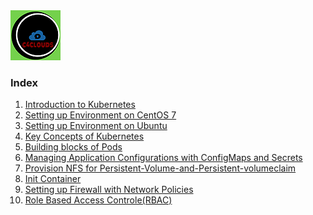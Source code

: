 <img src="/images/c4logo.png">

### Index
  1. [Introduction to Kubernetes](https://github.com/submah/kubernetes/blob/master/readme/introduction-to-kubernetes.md)
  2. [Setting up Environment on CentOS 7](https://github.com/submah/kubernetes/blob/master/readme/setting-up-environment-centos-7.md)
  3. [Setting up Environment on Ubuntu](https://github.com/submah/kubernetes/blob/master/readme/setting-up-environment.md)  
  4. [Key Concepts of Kubernetes](https://github.com/submah/kubernetes/blob/master/readme/key-concepts-of-kubernetes.md)
  5. [Building blocks of Pods](https://github.com/submah/kubernetes/blob/master/readme/building-blocks-of-pod.md)
  6. [Managing Application Configurations with ConfigMaps and Secrets](https://github.com/submah/kubernetes/blob/master/readme/managing-application-configurations-with-configmaps-and-secrets.md)
  7. [Provision NFS for Persistent-Volume-and-Persistent-volumeclaim](https://github.com/submah/kubernetes/blob/master/readme/setup-NFS-for-Persistent-Volume-and-Persistent-volumeclaim.md)
  8. [Init Container](https://github.com/submah/kubernetes/blob/master/readme/init-container.md)
  9. [Setting up Firewall with Network Policies](https://github.com/submah/kubernetes/blob/master/readme/setting-up-firewall-with-network-policies.md)
  10. [Role Based Access Controle(RBAC)](https://github.com/submah/kubernetes/blob/master/readme/role-based-access-control(RBAC).md)
  
